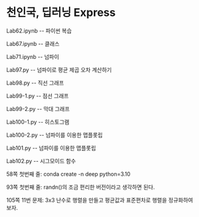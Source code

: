 # 천인국, 딥러닝 Express

Lab62.ipynb -- 파이썬 복습

Lab67.ipynb -- 클래스

Lab71.ipynb -- 넘파이

Lab97.py -- 넘파이로 평균 제곱 오차 계산하기

Lab98.py -- 직선 그래프

Lab99-1.py -- 점선 그래프

Lab99-2.py -- 막대 그래프

Lab100-1.py -- 히스토그램

Lab100-2.py -- 넘파이를 이용한 맵플롯립

Lab101.py -- 넘파이를 이용한 맵플롯립

Lab102.py -- 시그모이드 함수


58쪽 첫번째 줄: 
conda create -n deep python=3.10 

93쪽 첫번째 줄:
randn()의 조금 편리한 버전이라고 생각하면 된다. 

105쪽 11번 문제:
3x3 난수로 행렬을 만들고 평균값과 표준편차로 행렬을 정규화하여 보자. 
